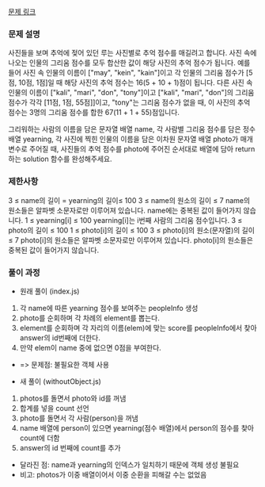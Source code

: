 [문제 링크](https://school.programmers.co.kr/learn/courses/30/lessons/176963)

### 문제 설명

사진들을 보며 추억에 젖어 있던 루는 사진별로 추억 점수를 매길려고 합니다. 사진 속에 나오는 인물의 그리움 점수를 모두 합산한 값이 해당 사진의 추억 점수가 됩니다. 예를 들어 사진 속 인물의 이름이 ["may", "kein", "kain"]이고 각 인물의 그리움 점수가 [5점, 10점, 1점]일 때 해당 사진의 추억 점수는 16(5 + 10 + 1)점이 됩니다. 다른 사진 속 인물의 이름이 ["kali", "mari", "don", "tony"]이고 ["kali", "mari", "don"]의 그리움 점수가 각각 [11점, 1점, 55점]]이고, "tony"는 그리움 점수가 없을 때, 이 사진의 추억 점수는 3명의 그리움 점수를 합한 67(11 + 1 + 55)점입니다.

그리워하는 사람의 이름을 담은 문자열 배열 name, 각 사람별 그리움 점수를 담은 정수 배열 yearning, 각 사진에 찍힌 인물의 이름을 담은 이차원 문자열 배열 photo가 매개변수로 주어질 때, 사진들의 추억 점수를 photo에 주어진 순서대로 배열에 담아 return하는 solution 함수를 완성해주세요.

### 제한사항

3 ≤ name의 길이 = yearning의 길이≤ 100
3 ≤ name의 원소의 길이 ≤ 7
name의 원소들은 알파벳 소문자로만 이루어져 있습니다.
name에는 중복된 값이 들어가지 않습니다.
1 ≤ yearning[i] ≤ 100
yearning[i]는 i번째 사람의 그리움 점수입니다.
3 ≤ photo의 길이 ≤ 100
1 ≤ photo[i]의 길이 ≤ 100
3 ≤ photo[i]의 원소(문자열)의 길이 ≤ 7
photo[i]의 원소들은 알파벳 소문자로만 이루어져 있습니다.
photo[i]의 원소들은 중복된 값이 들어가지 않습니다.

### 풀이 과정

- 원래 풀이 (index.js)

1. 각 name에 따른 yearning 점수를 보여주는 peopleInfo 생성
2. photo를 순회하며 각 차례의 element를 뽑는다.
3. element를 순회하며 각 자리의 이름(elem)에 맞는 score를 peopleInfo에서 찾아 answer의 id번째에 더한다.
4. 만약 elem이 name 중에 없으면 0점을 부여한다.

- => 문제점: 불필요한 객체 사용 <br/>

- 새 풀이 (withoutObject.js)

1. photos를 돌면서 photo와 id를 꺼냄
2. 합계를 넣을 count 선언
3. photo를 돌면서 각 사람(person)을 꺼냄
4. name 배열에 person이 있으면 yearning(점수 배열)에서 person의 점수를 찾아 count에 더함
5. answer의 id 번째에 count를 추가

- 달라진 점: name과 yearning의 인덱스가 일치하기 때문에 객체 생성 불필요 <br/>
- 비고: photos가 이중 배열이어서 이중 순환을 피해갈 수는 없었음
